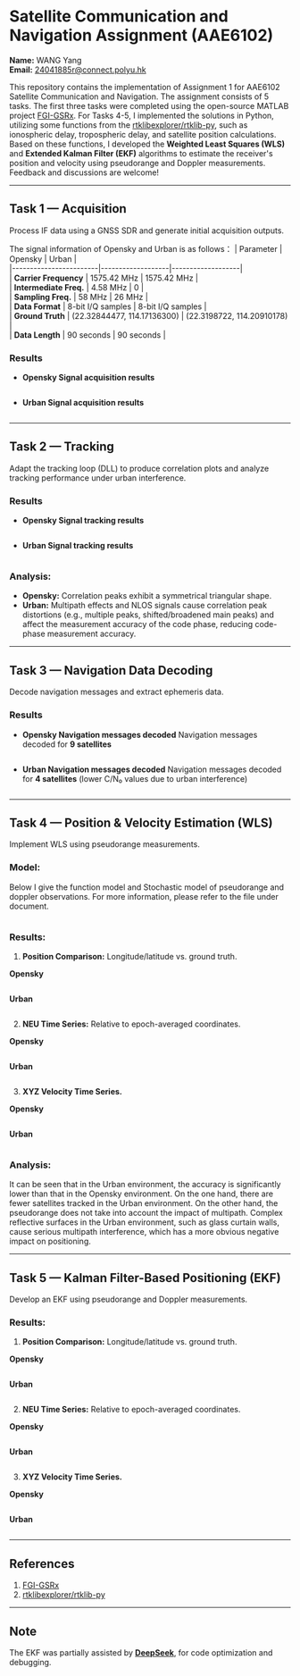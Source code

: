 # Satellite Communication and Navigation Assignment (AAE6102)

**Name:** WANG Yang  
**Email:** 24041885r@connect.polyu.hk  

This repository contains the implementation of Assignment 1 for AAE6102 Satellite Communication and Navigation. The assignment consists of 5 tasks. The first three tasks were completed using the open-source MATLAB project [FGI-GSRx](https://github.com/nlsfi/FGI-GSRx). For Tasks 4-5, I implemented the solutions in Python, utilizing some functions from the [rtklibexplorer/rtklib-py](https://github.com/rtklibexplorer/rtklib-py), such as ionospheric delay, tropospheric delay, and satellite position calculations. Based on these functions, I developed the **Weighted Least Squares (WLS)** and **Extended Kalman Filter (EKF)** algorithms to estimate the receiver's position and velocity using pseudorange and Doppler measurements. Feedback and discussions are welcome!

---

## Task 1 — Acquisition  
Process IF data using a GNSS SDR and generate initial acquisition outputs.  

The signal information of Opensky and Urban is as follows：
| Parameter              | Opensky           | Urban             |  
|------------------------|-------------------|-------------------|  
| **Carrier Frequency**  | 1575.42 MHz       | 1575.42 MHz       |  
| **Intermediate Freq.** | 4.58 MHz          | 0                 |  
| **Sampling Freq.**     | 58 MHz            | 26 MHz            |  
| **Data Format**        | 8-bit I/Q samples | 8-bit I/Q samples |  
| **Ground Truth**       | (22.32844477, 114.17136300) | (22.3198722, 114.20910178) |  
| **Data Length**        | 90 seconds        | 90 seconds        |  

### Results  
- **Opensky Signal acquisition results**
<div align="center">
  <img src="figure/Opensky/1_1_freq_codephase_signal_search.png" alt="">
</div>
<div align="center">
  <img src="figure/Opensky/1_2_codephase_signal_search.png" alt="">
</div>
<div align="center">
  <img src="figure/Opensky/1_3_acquisition_result.png" alt="">
</div>

- **Urban Signal acquisition results**
<div align="center">
  <img src="figure/Urban/1_1_freq_codephase_signal_search.png" alt="">
</div>
<div align="center">
  <img src="figure/Urban/1_2_codephase_signal_search.png" alt="">
</div>
<div align="center">
  <img src="figure/Urban/1_3_acquisition_result.png" alt="">
</div>

---

## Task 2 — Tracking  
Adapt the tracking loop (DLL) to produce correlation plots and analyze tracking performance under urban interference.  

### Results
- **Opensky Signal tracking results**
<div align="center">
  <img src="figure/Opensky/2_1_tracking.png" alt="">
</div>
<div align="center">
  <img src="figure/Opensky/2_2_correlation.png" alt="">
</div>

- **Urban Signal tracking results**
<div align="center">
  <img src="figure/Urban/2_1_tracking.png" alt="">
</div>
<div align="center">
  <img src="figure/Urban/2_2_correlation.png" alt="">
</div>

### Analysis:  
- **Opensky:** Correlation peaks exhibit a symmetrical triangular shape.  
- **Urban:** Multipath effects and NLOS signals cause correlation peak distortions (e.g., multiple peaks, shifted/broadened main peaks) and affect the measurement accuracy of the code phase, reducing code-phase measurement accuracy.  

---

## Task 3 — Navigation Data Decoding  
Decode navigation messages and extract ephemeris data.  

### Results
- **Opensky Navigation messages decoded**
Navigation messages decoded for **9 satellites**
<div align="center">
  <img src="figure/Opensky/3_1_eph_message.png" alt="">
</div>
<div align="center">
  <img src="figure/Opensky/3_2_cn0.png" alt="">
</div>

- **Urban Navigation messages decoded**
Navigation messages decoded for **4 satellites** (lower C/N₀ values due to urban interference)
<div align="center">
  <img src="figure/Urban/3_1_eph.png" alt="">
</div>
<div align="center">
  <img src="figure/Urban/3_2_cn0.png" alt="">
</div>

---

## Task 4 — Position & Velocity Estimation (WLS)  
Implement WLS using pseudorange measurements.  

### Model:
Below I give the function model and Stochastic model of pseudorange and doppler observations. For more information, please refer to the file under document.
<div align="center">
  <img src="document/img_for_github/Pseudorange.png" alt="">
</div>
<div align="center">
  <img src="document/img_for_github/doppler.png" alt="">
</div>

### Results:  
1. **Position Comparison:** Longitude/latitude vs. ground truth.

**Opensky**
<div align="center">
  <img src="figure/Opensky/4_1_opensky_wls_lat_lon.png" alt="">
</div>

**Urban**
<div align="center">
  <img src="figure/Urban/4_1_urban_wls_lat_lon.png" alt="">
</div>

2. **NEU Time Series:** Relative to epoch-averaged coordinates.

**Opensky**
<div align="center">
  <img src="figure/Opensky/4_2_opensky_wls_neu.png" alt="">
</div>

**Urban**
<div align="center">
  <img src="figure/Urban/4_2_urban_wls_neu.png" alt="">
</div>

3. **XYZ Velocity Time Series.**  

**Opensky**
<div align="center">
  <img src="figure/Opensky/4_3_opensky_wls_v.png" alt="">
</div>

**Urban**
<div align="center">
  <img src="figure/Urban/4_3_urban_wls_v.png" alt="">
</div>

### Analysis:  
It can be seen that in the Urban environment, the accuracy is significantly lower than that in the Opensky environment. On the one hand, there are fewer satellites tracked in the Urban environment. On the other hand, the pseudorange does not take into account the impact of multipath. Complex reflective surfaces in the Urban environment, such as glass curtain walls, cause serious multipath interference, which has a more obvious negative impact on positioning.

---

## Task 5 — Kalman Filter-Based Positioning (EKF)  
Develop an EKF using pseudorange and Doppler measurements.  

### Results:  
1. **Position Comparison:** Longitude/latitude vs. ground truth.

**Opensky**
<div align="center">
  <img src="figure/Opensky/5_1_opensky_ekf_lat_lon.png" alt="">
</div>

**Urban**
<div align="center">
  <img src="figure/Urban/5_1_urban_ekf_lat_lon.png" alt="">
</div>

2. **NEU Time Series:** Relative to epoch-averaged coordinates.

**Opensky**
<div align="center">
  <img src="figure/Opensky/5_2_opensky_ekf_neu.png" alt="">
</div>

**Urban**
<div align="center">
  <img src="figure/Urban/5_2_urban_ekf_neu.png" alt="">
</div>

3. **XYZ Velocity Time Series.**  

**Opensky**
<div align="center">
  <img src="figure/Opensky/5_3_opensky_ekf_v.png" alt="">
</div>

**Urban**
<div align="center">
  <img src="figure/Urban/5_3_urban_ekf_v.png" alt="">
</div>

---

## References  
1. [FGI-GSRx](https://github.com/nlsfi/FGI-GSRx)  
2. [rtklibexplorer/rtklib-py](https://github.com/rtklibexplorer/rtklib-py)  

---

## Note  
The EKF was partially assisted by [**DeepSeek**](https://chat.deepseek.com/), for code optimization and debugging.  


